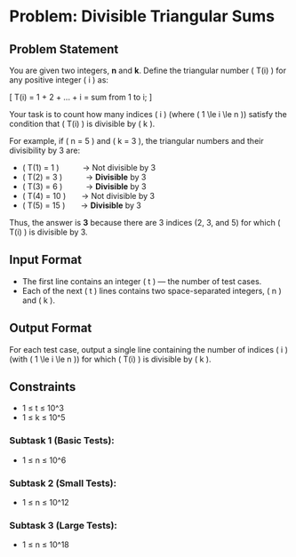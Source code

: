 # Problem: Divisible Triangular Sums

## Problem Statement

You are given two integers, **n** and **k**. Define the triangular number \( T(i) \) for any positive integer \( i \) as:

\[
 T(i) = 1 + 2 + ... + i = sum from 1 to i;
\]

Your task is to count how many indices \( i \) (where \( 1 \le i \le n \)) satisfy the condition that \( T(i) \) is divisible by \( k \).

For example, if \( n = 5 \) and \( k = 3 \), the triangular numbers and their divisibility by 3 are:

- \( T(1) = 1 \)   → Not divisible by 3  
- \( T(2) = 3 \)   → **Divisible** by 3  
- \( T(3) = 6 \)   → **Divisible** by 3  
- \( T(4) = 10 \)  → Not divisible by 3  
- \( T(5) = 15 \)  → **Divisible** by 3  

Thus, the answer is **3** because there are 3 indices (2, 3, and 5) for which \( T(i) \) is divisible by 3.

## Input Format

- The first line contains an integer \( t \) — the number of test cases.
- Each of the next \( t \) lines contains two space-separated integers, \( n \) and \( k \).

## Output Format

For each test case, output a single line containing the number of indices \( i \) (with \( 1 \le i \le n \)) for which \( T(i) \) is divisible by \( k \).

## Constraints
- 1 ≤ t ≤ 10^3
- 1 ≤ k ≤ 10^5
### Subtask 1 (Basic Tests):
- 1 ≤ n ≤ 10^6

### Subtask 2 (Small Tests):
- 1 ≤ n ≤ 10^12

### Subtask 3 (Large Tests):
- 1 ≤ n ≤ 10^18


